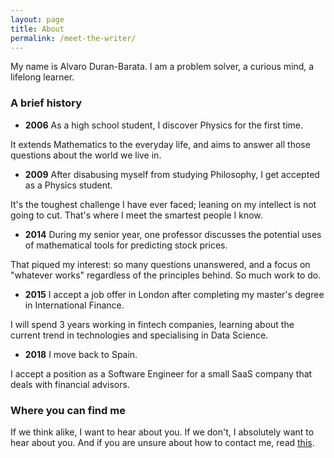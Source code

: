 ```yaml
---
layout: page
title: About
permalink: /meet-the-writer/
---
```


My name is Alvaro Duran-Barata. I am a problem solver, a curious mind, a lifelong learner.

### A brief history
- __2006__ As a high school student, I discover Physics for the first time.

It extends Mathematics to the everyday life, and aims to answer all those questions about the world we live in.

- __2009__ After disabusing myself from studying Philosophy, I get accepted as a Physics student.

It's the toughest challenge I have ever faced; leaning on my intellect is not going to cut. That's where I meet the smartest people I know.

- __2014__ During my senior year, one professor discusses the potential uses of mathematical tools for predicting stock prices.

That piqued my interest: so many questions unanswered, and a focus on "whatever works" regardless of the principles behind. So much work to do.

- __2015__ I accept a job offer in London after completing my master's degree in International Finance.

I will spend 3 years working in fintech companies, learning about the current trend in technologies and specialising in Data Science.

- __2018__ I move back to Spain.

I accept a position as a Software Engineer for a small SaaS company that deals with financial advisors.

### Where you can find me
If we think alike, I want to hear about you. If we don't, I absolutely want to hear about you. And if you are unsure about how to contact me, read [this](/../../contact).
